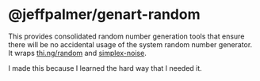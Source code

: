 # @jeffpalmer/genart-random

This provides consolidated random number generation tools that ensure there will be no accidental
usage of the system random number generator. It wraps [thi.ng/random](https://thi.ng/random) and
[simplex-noise](https://github.com/jwagner/simplex-noise.js).

I made this because I learned the hard way that I needed it.

